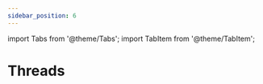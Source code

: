 ```yaml
---
sidebar_position: 6
---
```


import Tabs from '@theme/Tabs';
import TabItem from '@theme/TabItem';

# Threads

